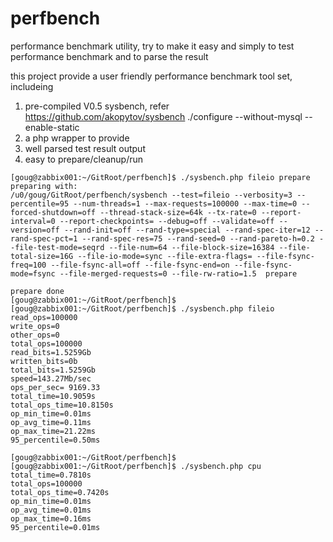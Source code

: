 # perfbench
performance benchmark utility, try to make it easy and simply to test performance benchmark and to parse the result

this project provide a user friendly performance benchmark tool set, includeing

1. pre-compiled V0.5 sysbench, refer https://github.com/akopytov/sysbench 
    ./configure --without-mysql --enable-static
2. a php wrapper to provide
  1. well parsed test result output
  2. easy to prepare/cleanup/run

```
[goug@zabbix001:~/GitRoot/perfbench]$ ./sysbench.php fileio prepare
preparing with:
/u0/goug/GitRoot/perfbench/sysbench --test=fileio --verbosity=3 --percentile=95 --num-threads=1 --max-requests=100000 --max-time=0 --forced-shutdown=off --thread-stack-size=64k --tx-rate=0 --report-interval=0 --report-checkpoints= --debug=off --validate=off --version=off --rand-init=off --rand-type=special --rand-spec-iter=12 --rand-spec-pct=1 --rand-spec-res=75 --rand-seed=0 --rand-pareto-h=0.2 --file-test-mode=seqrd --file-num=64 --file-block-size=16384 --file-total-size=16G --file-io-mode=sync --file-extra-flags= --file-fsync-freq=100 --file-fsync-all=off --file-fsync-end=on --file-fsync-mode=fsync --file-merged-requests=0 --file-rw-ratio=1.5  prepare

prepare done
[goug@zabbix001:~/GitRoot/perfbench]$
[goug@zabbix001:~/GitRoot/perfbench]$ ./sysbench.php fileio
read_ops=100000
write_ops=0
other_ops=0
total_ops=100000
read_bits=1.5259Gb
written_bits=0b
total_bits=1.5259Gb
speed=143.27Mb/sec
ops_per_sec= 9169.33
total_time=10.9059s
total_ops_time=10.8150s
op_min_time=0.01ms
op_avg_time=0.11ms
op_max_time=21.22ms
95_percentile=0.50ms

[goug@zabbix001:~/GitRoot/perfbench]$
[goug@zabbix001:~/GitRoot/perfbench]$ ./sysbench.php cpu
total_time=0.7810s
total_ops=100000
total_ops_time=0.7420s
op_min_time=0.01ms
op_avg_time=0.01ms
op_max_time=0.16ms
95_percentile=0.01ms
```
